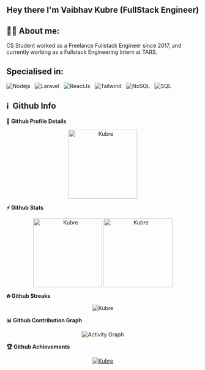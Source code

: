 <h2 align="center">
  Hey there I'm Vaibhav Kubre (FullStack Engineer) 
</h2>

## 👦🏽 About me:

<p>
CS Student worked as a Freelance Fullstack Engineer since 2017, and currently working as a Fullstack Engineering Intern at TARS.
</p>

<h2>Specialised in:</h2>

![Nodejs](https://img.shields.io/badge/🚀_Backend-NodeJS-3C873A) &nbsp;
![Laravel](https://img.shields.io/badge/🚀_Backend-Laravel-fb503b) &nbsp;
![ReactJs](https://img.shields.io/badge/⭐_Frontend-ReactJS-61dafb) &nbsp;
![Tailwind](https://img.shields.io/badge/⭐_Frontend-Tailwind-7c7ef2) &nbsp;
![NoSQL](https://img.shields.io/badge/💎_Database-MongoDB-3FA037) &nbsp;
![SQL](https://img.shields.io/badge/💎_Database-MySQL-F29111) &nbsp;

<h2>ℹ️ &nbsp;Github Info</h2>
	
<summary><b>🔎 Github Profile Details</b></summary>
<p align="center"><img height="180em" src="https://github-profile-summary-cards.vercel.app/api/cards/profile-details?username=kubre&theme=monokai" alt="Kubre" align = "center"/></p>

  <summary><b>⚡ Github Stats</b></summary>
<p align="center"><img height="180em" src="https://github-readme-stats.vercel.app/api?username=kubre&hide_border=true&count_private=true&show_icons=true&theme=radical" alt="Kubre" align = "center"/>
<img height="180em" src="https://github-readme-stats.vercel.app/api/top-langs?username=kubre&show_icons=true&locale=en&layout=compact&hide_border=true&theme=radical" alt="Kubre" align = "center"/></p>

 <summary><b>🔥 Github Streaks</b></summary>
<p align="center"><img src="https://github-readme-streak-stats.herokuapp.com/?user=kubre&theme=black-ice&hide_border=true&stroke=0000&background=0D1117&ring=e05397&fire=e05397&currStreakLabel=e05397" alt="Kubre" /></p>

<summary><b>📊 Github Contribution Graph</b></summary>
<p align="center"<a href="#"><img alt="Activity Graph" src="https://activity-graph.herokuapp.com/graph?username=kubre&bg_color=0D1117&color=e05397&line=e05397&point=FFFFFF&hide_border=true&" /></a></p>
<!-- </details>
<details>    -->
 <summary><b>🏆 Github Achievements</b></summary>
<p align="center"> <a href="https://github.com/kubre"><img src="https://github-profile-trophy.vercel.app/?username=kubre&margin-w=5&theme=radical" alt="Kubre" /></a> </p>

<br>
